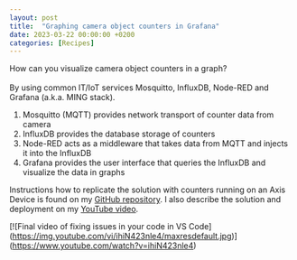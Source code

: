 ```yaml
---
layout: post
title:  "Graphing camera object counters in Grafana"
date: 2023-03-22 00:00:00 +0200
categories: [Recipes]
---
```


How can you visualize camera object counters in a graph?  
  \
By using common IT/IoT services Mosquitto, InfluxDB, Node-RED and Grafana (a.k.a. MING stack).

1. Mosquitto (MQTT) provides network transport of counter data from camera
2. InfluxDB provides the database storage of counters
3. Node-RED acts as a middleware that takes data from MQTT and injects it into the InfluxDB
4. Grafana provides the user interface that queries the InfluxDB and visualize the data in graphs

Instructions how to replicate the solution with counters running on an Axis Device is found on my [GitHub repository](https://github.com/pandosme/ming-object-counter-graph).  I also describe the solution and deployment on my [YouTube video](https://youtu.be/ihiN423nle4).

[![Final video of fixing issues in your code in VS Code]
(https://img.youtube.com/vi/ihiN423nle4/maxresdefault.jpg)]
(https://www.youtube.com/watch?v=ihiN423nle4)


